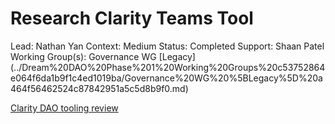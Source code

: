 # Research Clarity Teams Tool

Lead: Nathan Yan
Context: Medium
Status: Completed
Support: Shaan Patel
Working Group(s): Governance WG [Legacy] (../Dream%20DAO%20Phase%201%20Working%20Groups%20c53752864e064f6da1b9f1c4ed1019ba/Governance%20WG%20%5BLegacy%5D%20a464f56462524c87842951a5c5d8b9f0.md)

[Clarity DAO tooling review](https://www.notion.so/Clarity-DAO-tooling-review-9a35896fa07f49ea93e6acceeb6372e5?pvs=21)
